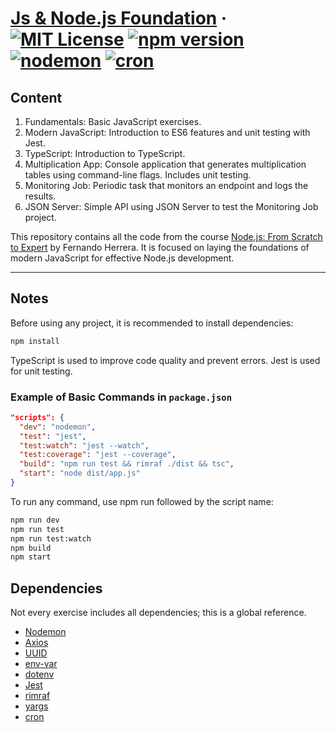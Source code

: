 # [Js & Node.js Foundation](https://react.dev) &middot; [![MIT License](https://img.shields.io/badge/license-MIT-blue.svg)](https://opensource.org/licenses/MIT) [![npm version](https://img.shields.io/badge/npm-18.20.5-blue)](https://www.npmjs.com/package/node/v/18.20.5) [![nodemon](https://img.shields.io/badge/nodemon-3.1.9%20-brightgreen)](https://www.npmjs.com/package/nodemon) [![cron](https://img.shields.io/badge/cron-4.1.0-blue)](https://www.npmjs.com/package/cron)

## Content

1. Fundamentals: Basic JavaScript exercises.
2. Modern JavaScript: Introduction to ES6 features and unit testing with Jest.
3. TypeScript: Introduction to TypeScript.
4. Multiplication App: Console application that generates multiplication tables using command-line flags. Includes unit testing.
5. Monitoring Job: Periodic task that monitors an endpoint and logs the results.
6. JSON Server: Simple API using JSON Server to test the Monitoring Job project.

This repository contains all the code from the course [Node.js: From Scratch to Expert](https://cursos.devtalles.com/courses/nodejs-de-cero-a-experto) by Fernando Herrera. It is focused on laying the foundations of modern JavaScript for effective Node.js development.

---

## Notes

Before using any project, it is recommended to install dependencies:
  ```sh
  npm install
  ```
TypeScript is used to improve code quality and prevent errors.
Jest is used for unit testing.

### Example of Basic Commands in `package.json`
```json
"scripts": {
  "dev": "nodemon",
  "test": "jest",
  "test:watch": "jest --watch",
  "test:coverage": "jest --coverage",
  "build": "npm run test && rimraf ./dist && tsc",
  "start": "node dist/app.js"
}
```

To run any command, use npm run followed by the script name:
  ```sh
  npm run dev
  npm run test
  npm run test:watch
  npm build
  npm start
  ```

## Dependencies

Not every exercise includes all dependencies; this is a global reference.

- [Nodemon](https://www.npmjs.com/package/nodemon)
- [Axios](https://www.npmjs.com/package/axios)
- [UUID](https://www.npmjs.com/package/uuid)
- [env-var](https://www.npmjs.com/package/env-var)
- [dotenv](https://www.npmjs.com/package/dotenv)
- [Jest](https://www.npmjs.com/package/jest)
- [rimraf](https://www.npmjs.com/package/rimraf)
- [yargs](https://www.npmjs.com/package/yargs)
- [cron](https://www.npmjs.com/package/cron)
